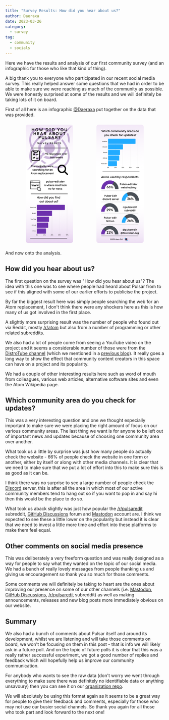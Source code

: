 ```yaml
---
title: "Survey Results: How did you hear about us?"
author: Daeraxa
date: 2023-03-26
category:
  - survey
tag:
  - community
  - socials
---
```


Here we have the results and analysis of our first community survey (and an infographic for those who like that kind of thing).

<!-- more -->

A big thank you to everyone who participated in our recent social media survey. This really helped answer some questions that we had in order to be able to make sure we were reaching as much of the community as possible. We were honestly surprised at some of the results and we will definitely be taking lots of it on board.

First of all here is an infographic [@Daeraxa](https://github.com/Daeraxa) put together on the data that was provided.

<!-- markdownlint-disable -->

<div class="image-preview">
  <img src="./assets/survey1-infographic1.png" />
  <img src="./assets/survey1-infographic2.png" />
</div>

<style>
  .image-preview {
    display: flex;
    justify-content: space-evenly;
    align-items: center;
    flex-wrap: wrap;
  }

  .image-preview > img {
     box-sizing: border-box;
     width: 33.3% !important;
     padding: 9px;
     border-radius: 16px;
  }

  .image-preview > img:hover {
    cursor: zoom-in;
  }

  @media (max-width: 719px){
    .image-preview > img {
      width: 50% !important;
    }
  }

  @media (max-width: 419px){
    .image-preview > img {
      width: 100% !important;
    }
  }
</style>

<!-- markdownlint-restore -->

And now onto the analysis.

## How did you hear about us?

The first question on the survey was "How did you hear about us"? The idea with this one was to see where people had heard about Pulsar from to see if this aligned with some of our earlier efforts to publicise the project.

By far the biggest result here was simply people searching the web for an Atom replacement, I don't think there were any shockers here as this is how many of us got involved in the first place.

A slightly more surprising result was the number of people who found out via Reddit, mostly [/r/atom](https://www.reddit.com/r/atom) but also from a number of programming or other related subreddits.

We also had a lot of people come from seeing a YouTube video on the project and it seems a considerable number of those were from the [DistroTube channel](https://www.youtube.com/@DistroTube) (which we mentioned in a [previous blog](https://pulsar-edit.dev/blog/20221208-Daeraxa-DistroTubeVideo.html)). It really goes a long way to show the effect that community content creators in this space can have on a project and its popularity.

We had a couple of other interesting results here such as word of mouth from colleagues, various web articles, alternative software sites and even the Atom Wikipedia page.

## Which community area do you check for updates?

This was a very interesting question and one we thought especially important to make sure we were placing the right amount of focus on our various community areas. The last thing we want is for anyone to be left out of important news and updates because of choosing one community area over another.

What took us a little by surprise was just how many people do actually check the website - 66% of people check the website in one form or another, either by itself or along with other media channels. It is clear that we need to make sure that we put a lot of effort into this to make sure this is as good as it can be.

I think there was no surprise to see a large number of people check the [Discord] server, this is after all the area in which most of our active community members tend to hang out so if you want to pop in and say hi then this would be the place to do so.

What took us aback slightly was just how popular the [/r/pulsaredit] subreddit, [GitHub Discussions] forum and [Mastodon] account are. I think we expected to see these a little lower on the popularity but instead it is clear that we need to invest a little more time and effort into these platforms to make them feel equal.

## Other comments on social media presence

This was deliberately a very freeform question and was really designed as a way for people to say what they wanted on the topic of our social media. We had a bunch of really lovely messages from people thanking us and giving us encouragement so thank you so much for those comments.

Some comments we will definitely be taking to heart are the ones about improving our presence on some of our other channels (i.e. [Mastodon], [GitHub Discussions], [/r/pulsaredit] subreddit) as well as making announcements, releases and new blog posts more immediately obvious on our website.

## Summary

We also had a bunch of comments about Pulsar itself and around its development, whilst we are listening and will take those comments on board, we won't be focusing on them in this post - that is info we will likely ask in a future poll. And on the topic of future polls it is clear that this was a really rather successful experiment, we got a good number of replies and feedback which will hopefully help us improve our community communication.

For anybody who wants to see the raw data (don't worry we went through everything to make sure there was definitely no identifiable data or anything unsavoury) then you can see it on our [organization repo](https://github.com/pulsar-edit/.github/tree/main/surveys/20230227-HowDidYouHearAboutUs).

We will absolutely be using this format again as it seems to be a great way for people to give their feedback and comments, especially for those who may not use our busier social channels. So thank you again for all those who took part and look forward to the next one!

[discord]: https://discord.gg/7aEbB9dGRT
[/r/pulsaredit]: https://www.reddit.com/r/pulsaredit/
[mastodon]: https://fosstodon.org/@pulsaredit
[github discussions]: https://github.com/orgs/pulsar-edit/discussions
